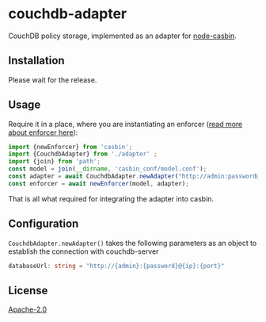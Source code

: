 # couchdb-adapter

CouchDB policy storage, implemented as an adapter for [node-casbin](https://github.com/casbin/node-casbin).

## Installation

Please wait for the release.

## Usage

Require it in a place, where you are instantiating an
enforcer ([read more about enforcer here](https://github.com/casbin/node-casbin#get-started)):

```typescript
import {newEnforcer} from 'casbin';
import {CouchdbAdapter} from './adapter' ;
import {join} from 'path';
const model = join(__dirname, 'casbin_conf/model.conf');
const adapter = await CouchdbAdapter.newAdapter("http://admin:password@localhost:5984");
const enforcer = await newEnforcer(model, adapter);
```

That is all what required for integrating the adapter into casbin.

## Configuration

```CouchdbAdapter.newAdapter()``` takes the following parameters as an object to establish the connection with
couchdb-server

```typescript
databaseUrl: string = "http://{admin}:{password}@{ip}:{port}"
```

## License

[Apache-2.0](./LICENSE)
